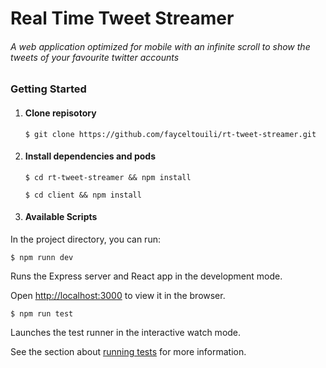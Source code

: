 # Real Time Tweet Streamer


###### A web application optimized for mobile with an infinite scroll to show the tweets of your favourite twitter accounts

### Getting Started

1. #### Clone repisotory

   `$ git clone https://github.com/fayceltouili/rt-tweet-streamer.git`


2. #### Install dependencies and pods

   `$ cd rt-tweet-streamer && npm install`

   `$ cd client && npm install`



3. #### Available Scripts

In the project directory, you can run:

`$ npm runn dev`

Runs the Express server and React app in the development mode.

Open [http://localhost:3000](http://localhost:3000) to view it in the browser.



`$ npm run test`



Launches the test runner in the interactive watch mode.

See the section about [running tests](https://facebook.github.io/create-react-app/docs/running-tests) for more information.
